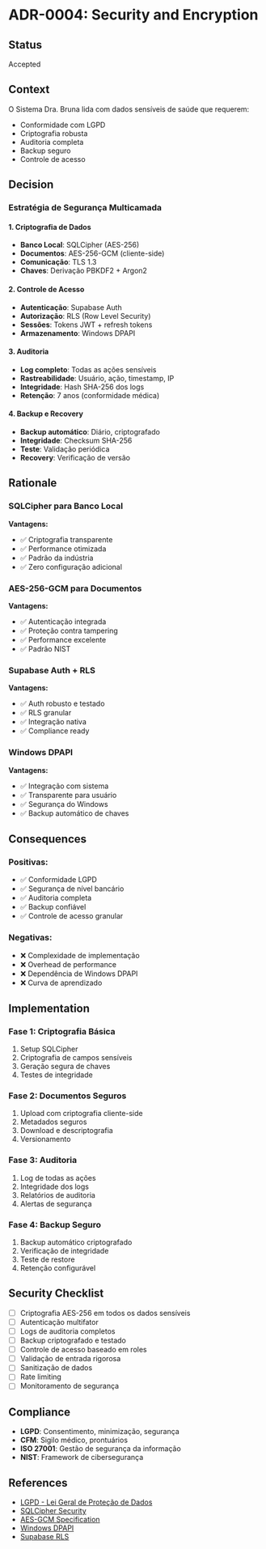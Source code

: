 # ADR-0004: Security and Encryption

## Status
Accepted

## Context
O Sistema Dra. Bruna lida com dados sensíveis de saúde que requerem:
- Conformidade com LGPD
- Criptografia robusta
- Auditoria completa
- Backup seguro
- Controle de acesso

## Decision

### Estratégia de Segurança Multicamada

#### 1. Criptografia de Dados
- **Banco Local**: SQLCipher (AES-256)
- **Documentos**: AES-256-GCM (cliente-side)
- **Comunicação**: TLS 1.3
- **Chaves**: Derivação PBKDF2 + Argon2

#### 2. Controle de Acesso
- **Autenticação**: Supabase Auth
- **Autorização**: RLS (Row Level Security)
- **Sessões**: Tokens JWT + refresh tokens
- **Armazenamento**: Windows DPAPI

#### 3. Auditoria
- **Log completo**: Todas as ações sensíveis
- **Rastreabilidade**: Usuário, ação, timestamp, IP
- **Integridade**: Hash SHA-256 dos logs
- **Retenção**: 7 anos (conformidade médica)

#### 4. Backup e Recovery
- **Backup automático**: Diário, criptografado
- **Integridade**: Checksum SHA-256
- **Teste**: Validação periódica
- **Recovery**: Verificação de versão

## Rationale

### SQLCipher para Banco Local
**Vantagens:**
- ✅ Criptografia transparente
- ✅ Performance otimizada
- ✅ Padrão da indústria
- ✅ Zero configuração adicional

### AES-256-GCM para Documentos
**Vantagens:**
- ✅ Autenticação integrada
- ✅ Proteção contra tampering
- ✅ Performance excelente
- ✅ Padrão NIST

### Supabase Auth + RLS
**Vantagens:**
- ✅ Auth robusto e testado
- ✅ RLS granular
- ✅ Integração nativa
- ✅ Compliance ready

### Windows DPAPI
**Vantagens:**
- ✅ Integração com sistema
- ✅ Transparente para usuário
- ✅ Segurança do Windows
- ✅ Backup automático de chaves

## Consequences

### Positivas:
- ✅ Conformidade LGPD
- ✅ Segurança de nível bancário
- ✅ Auditoria completa
- ✅ Backup confiável
- ✅ Controle de acesso granular

### Negativas:
- ❌ Complexidade de implementação
- ❌ Overhead de performance
- ❌ Dependência de Windows DPAPI
- ❌ Curva de aprendizado

## Implementation

### Fase 1: Criptografia Básica
1. Setup SQLCipher
2. Criptografia de campos sensíveis
3. Geração segura de chaves
4. Testes de integridade

### Fase 2: Documentos Seguros
1. Upload com criptografia cliente-side
2. Metadados seguros
3. Download e descriptografia
4. Versionamento

### Fase 3: Auditoria
1. Log de todas as ações
2. Integridade dos logs
3. Relatórios de auditoria
4. Alertas de segurança

### Fase 4: Backup Seguro
1. Backup automático criptografado
2. Verificação de integridade
3. Teste de restore
4. Retenção configurável

## Security Checklist
- [ ] Criptografia AES-256 em todos os dados sensíveis
- [ ] Autenticação multifator
- [ ] Logs de auditoria completos
- [ ] Backup criptografado e testado
- [ ] Controle de acesso baseado em roles
- [ ] Validação de entrada rigorosa
- [ ] Sanitização de dados
- [ ] Rate limiting
- [ ] Monitoramento de segurança

## Compliance
- **LGPD**: Consentimento, minimização, segurança
- **CFM**: Sigilo médico, prontuários
- **ISO 27001**: Gestão de segurança da informação
- **NIST**: Framework de cibersegurança

## References
- [LGPD - Lei Geral de Proteção de Dados](https://www.gov.br/cidadania/pt-br/acesso-a-informacao/lgpd)
- [SQLCipher Security](https://www.zetetic.net/sqlcipher/design/)
- [AES-GCM Specification](https://tools.ietf.org/html/rfc5288)
- [Windows DPAPI](https://docs.microsoft.com/en-us/windows/win32/api/dpapi/)
- [Supabase RLS](https://supabase.com/docs/guides/auth/row-level-security)
